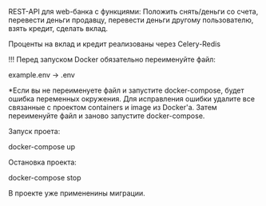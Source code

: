 REST-API для web-банка с функциями: Положить снять/деньги со счета, перевести деньги продавцу, перевести деньги другому пользователю, взять кредит, сделать вклад.

Проценты на вклад и кредит реализованы через Celery-Redis

!!! Перед запуском Docker обязательно переименуйте файл:

example.env -> .env

*Если вы не переименуете файл и запустите docker-compose, будет ошибка переменных окружения. Для исправления ошибки удалите все связанные с проектом containers и image из Docker'a. Затем переименуйте файл и заново запустите docker-compose.

Запуск проета: 

docker-compose up

Остановка проекта: 

docker-compose stop

В проекте уже примененины миграции.

